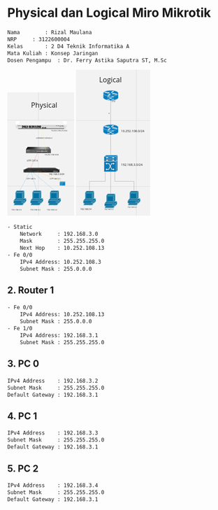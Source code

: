 # Physical dan Logical Miro Mikrotik

    Nama		: Rizal Maulana
    NRP		: 3122600004
    Kelas		: 2 D4 Teknik Informatika A
    Mata Kuliah	: Konsep Jaringan
    Dosen Pengampu	: Dr. Ferry Astika Saputra ST, M.Sc

<Img src="asset/physical.png">
<Img src="asset/logical.png">

    - Static
        Network     : 192.168.3.0
        Mask        : 255.255.255.0
        Next Hop    : 10.252.108.13
    - Fe 0/0
        IPv4 Address: 10.252.108.3
        Subnet Mask : 255.0.0.0

## **2. Router 1**
    - Fe 0/0
        IPv4 Address: 10.252.108.13
        Subnet Mask : 255.0.0.0
    - Fe 1/0
        IPv4 Address: 192.168.3.1
        Subnet Mask : 255.255.255.0

## **3. PC 0**
    IPv4 Address    : 192.168.3.2
    Subnet Mask     : 255.255.255.0
    Default Gateway : 192.168.3.1

## **4. PC 1**
    IPv4 Address    : 192.168.3.3
    Subnet Mask     : 255.255.255.0
    Default Gateway : 192.168.3.1

## **5. PC 2**
    IPv4 Address    : 192.168.3.4
    Subnet Mask     : 255.255.255.0
    Default Gateway : 192.168.3.1